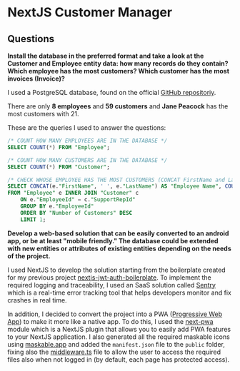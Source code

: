 # NextJS Customer Manager

## Questions

**Install the database in the preferred format and take a look at the Customer and Employee entity data: how many records do they contain? Which employee has the most customers? Which customer has the most invoices (Invoice)?**

I used a PostgreSQL database, found on the official [GitHub repositoriy](https://github.com/lerocha/chinook-database/blob/master/ChinookDatabase/DataSources/Chinook_PostgreSql.sql).

There are only **8 employees** and **59 customers** and **Jane Peacock** has the most customers with 21.

These are the queries I used to answer the questions:

```sql
/* COUNT HOW MANY EMPLOYEES ARE IN THE DATABASE */
SELECT COUNT(*) FROM "Employee";
```

```sql
/* COUNT HOW MANY CUSTOMERS ARE IN THE DATABASE */
SELECT COUNT(*) FROM "Customer";
```

```sql
/* CHECK WHOSE EMPLOYEE HAS THE MOST CUSTOMERS (CONCAT FirstName and LastName) */
SELECT CONCAT(e."FirstName", ' ', e."LastName") AS "Employee Name", COUNT("CustomerId") AS "Number of Customers"
FROM "Employee" e INNER JOIN "Customer" c
    ON e."EmployeeId" = c."SupportRepId"
    GROUP BY e."EmployeeId"
    ORDER BY "Number of Customers" DESC
    LIMIT 1;
```

**Develop a web-based solution that can be easily converted to an android app, or be at least "mobile friendly."
The database could be extended with new entities or attributes of existing entities depending on the needs of the project.**

I used NextJS to develop the solution starting from the boilerplate created for my previous project [nextjs-jwt-auth-boilerplate](https://github.com/lucadibello/nextjs-jwt-auth-boilerplate). To implement the required logging and traceability, I used an SaaS solution called [Sentry](https://sentry.io/welcome/) which is a real-time error tracking tool that helps developers monitor and fix crashes in real time.

In addition, I decided to convert the project into a PWA ([Progressive Web App](https://web.dev/progressive-web-apps/)) to make it more like a native app. To do this, I used the [next-pwa](https://www.npmjs.com/package/next-pwa) module which is a NextJS plugin that allows you to easily add PWA features to your NextJS application. I also generated all the required maskable icons using [maskable.app](https://maskable.app/editor) and added the `manifest.json` file to the `public` folder, fixing also the [middleware.ts](../middleware.ts) file to allow the user to access the required files also when not logged in (by default, each page has protected access).
